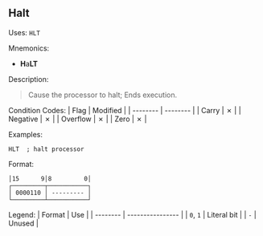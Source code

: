## Halt

Uses:
`HLT`

Mnemonics:
- **H**a**LT**

Description:
> Cause the processor to halt;
> Ends execution.

Condition Codes:
| Flag     | Modified |
| -------- | -------- |
| Carry    | &cross;  |
| Negative | &cross;  |
| Overflow | &cross;  |
| Zero     | &cross;  |

Examples:
```assembly
HLT  ; halt processor
```

Format:
```
│15      9│8         0│
┌─────────┬───────────┐
│ 0000110 │ --------- │
└─────────┴───────────┘
```

Legend:
| Format   | Use              |
| -------- | ---------------- |
| `0`, `1` | Literal bit      |
| `-`      | Unused           |

